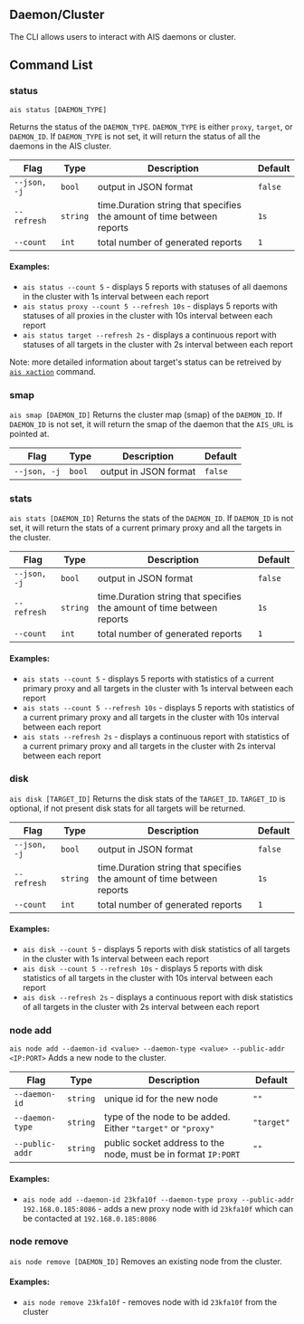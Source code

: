 ## Daemon/Cluster 

The CLI allows users to interact with AIS daemons or cluster.

## Command List

### status

`ais status [DAEMON_TYPE]`

Returns the status of the `DAEMON_TYPE`. `DAEMON_TYPE` is either `proxy`, `target`, or `DAEMON_ID`. If `DAEMON_TYPE` is not set, it will return the status of all the daemons in the AIS cluster.

| Flag | Type | Description | Default |
| --- | --- | --- | --- |
| `--json, -j` | `bool` | output in JSON format | `false` |
| `--refresh` | `string` | time.Duration string that specifies the amount of time between reports | `1s` |
| `--count` | `int` | total number of generated reports | `1` |

#### Examples:
* `ais status --count 5` - displays 5 reports with statuses of all daemons in the cluster with 1s interval between each report
* `ais status proxy --count 5 --refresh 10s` - displays 5 reports with statuses of all proxies in the cluster with 10s interval between each report
* `ais status target --refresh 2s` - displays a continuous report with statuses of all targets in the cluster with 2s interval between each report

Note: more detailed information about target's status can be retreived by [`ais xaction`](./xaction.md) command.

### smap

`ais smap [DAEMON_ID]`
Returns the cluster map (smap) of the `DAEMON_ID`. If `DAEMON_ID` is not set, it will return the smap of the daemon that the `AIS_URL` is pointed at.

| Flag | Type | Description | Default |
| --- | --- | --- | --- |
| `--json, -j` | `bool` | output in JSON format | `false` |

### stats

`ais stats [DAEMON_ID]`
Returns the stats of the `DAEMON_ID`. If `DAEMON_ID` is not set, it will return the stats of a current primary proxy and all the targets in the cluster.

| Flag | Type | Description | Default |
| --- | --- | --- | --- |
| `--json, -j` | `bool` | output in JSON format | `false` |
| `--refresh` | `string` | time.Duration string that specifies the amount of time between reports | `1s` |
| `--count` | `int` | total number of generated reports | `1` |

#### Examples:
* `ais stats --count 5` - displays 5 reports with statistics of a current primary proxy and all targets in the cluster with 1s interval between each report
* `ais stats --count 5 --refresh 10s` - displays 5 reports with statistics of a current primary proxy and all targets in the cluster with 10s interval between each report
* `ais stats --refresh 2s` - displays a continuous report with statistics of a current primary proxy and all targets in the cluster with 2s interval between each report

### disk

`ais disk [TARGET_ID]`
Returns the disk stats of the `TARGET_ID`. `TARGET_ID` is optional, if not present disk stats for all targets will be returned.

| Flag | Type | Description | Default |
| --- | --- | --- | --- |
| `--json, -j` | `bool` | output in JSON format | `false` |
| `--refresh` | `string` | time.Duration string that specifies the amount of time between reports | `1s` |
| `--count` | `int` | total number of generated reports | `1` |

#### Examples:
* `ais disk --count 5` - displays 5 reports with disk statistics of all targets in the cluster with 1s interval between each report
* `ais disk --count 5 --refresh 10s` - displays 5 reports with disk statistics of all targets in the cluster with 10s interval between each report
* `ais disk --refresh 2s` - displays a continuous report with disk statistics of all targets in the cluster with 2s interval between each report


### node add

`ais node add --daemon-id <value> --daemon-type <value> --public-addr <IP:PORT>`
Adds a new node to the cluster.

| Flag | Type | Description | Default |
| --- | --- | --- | --- |
| `--daemon-id` | `string` | unique id for the new node | `""` |
| `--daemon-type` | `string` | type of the node to be added. Either `"target"` or `"proxy"` | `"target"` |
| `--public-addr` | `string` | public socket address to the node, must be in format `IP:PORT` | `""` |

#### Examples:
* `ais node add --daemon-id 23kfa10f --daemon-type proxy --public-addr 192.168.0.185:8086` - adds a new proxy node with id `23kfa10f` which can be contacted at `192.168.0.185:8086`

### node remove

`ais node remove [DAEMON_ID]`
Removes an existing node from the cluster.

#### Examples:
* `ais node remove 23kfa10f` - removes node with id `23kfa10f` from the cluster 
